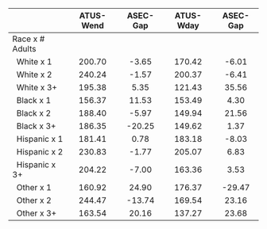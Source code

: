 
|                      |    ATUS-Wend |     ASEC-Gap |    ATUS-Wday |     ASEC-Gap |
| -------------------- | :----------: | :----------: | :----------: | :----------: |
| Race x # Adults      |              |              |              |              |
| &nbsp;&nbsp;White x 1 |       200.70 |        -3.65 |       170.42 |        -6.01 |
| &nbsp;&nbsp;White x 2 |       240.24 |        -1.57 |       200.37 |        -6.41 |
| &nbsp;&nbsp;White x 3+ |       195.38 |         5.35 |       121.43 |        35.56 |
| &nbsp;&nbsp;Black x 1 |       156.37 |        11.53 |       153.49 |         4.30 |
| &nbsp;&nbsp;Black x 2 |       188.40 |        -5.97 |       149.94 |        21.56 |
| &nbsp;&nbsp;Black x 3+ |       186.35 |       -20.25 |       149.62 |         1.37 |
| &nbsp;&nbsp;Hispanic x 1 |       181.41 |         0.78 |       183.18 |        -8.03 |
| &nbsp;&nbsp;Hispanic x 2 |       230.83 |        -1.77 |       205.07 |         6.83 |
| &nbsp;&nbsp;Hispanic x 3+ |       204.22 |        -7.00 |       163.36 |         3.53 |
| &nbsp;&nbsp;Other x 1 |       160.92 |        24.90 |       176.37 |       -29.47 |
| &nbsp;&nbsp;Other x 2 |       244.47 |       -13.74 |       169.54 |        23.16 |
| &nbsp;&nbsp;Other x 3+ |       163.54 |        20.16 |       137.27 |        23.68 |

